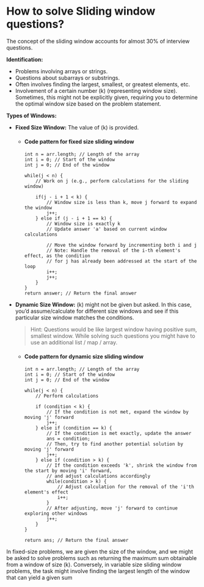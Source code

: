 # How to solve Sliding window questions?
The concept of the sliding window accounts for almost 30% of interview questions.

**Identification:**
- Problems involving arrays or strings.
- Questions about subarrays or substrings.
- Often involves finding the largest, smallest, or greatest elements, etc.
- Involvement of a certain number \(k\) (representing window size). Sometimes, this might not be explicitly given, requiring you to determine the optimal window size based on the problem statement.

**Types of Windows:**

- **Fixed Size Window:** The value of \(k\) is provided.
  - #### Code pattern for fixed size sliding window
      ```
      int n = arr.length; // Length of the array
      int i = 0; // Start of the window
      int j = 0; // End of the window
    
      while(j < n) {
          // Work on j (e.g., perform calculations for the sliding window)
    
          if(j - i + 1 < k) {
              // Window size is less than k, move j forward to expand the window
              j++;
          } else if (j - i + 1 == k) {
              // Window size is exactly k
              // Update answer 'a' based on current window calculations
            
              // Move the window forward by incrementing both i and j
              // Note: Handle the removal of the i-th element's effect, as the condition
              // for j has already been addressed at the start of the loop
              i++;
              j++;
          }
      }
      return answer; // Return the final answer
      ```
- **Dynamic Size Window:** \(k\) might not be given but asked. In this case, you’d assume/calculate for different size windows and see if this particular size window matches the conditions. 
    > Hint: Questions would be like largest window having positive sum, smallest window. While solving such questions you might have to use an additional list / map / array.
    
  - #### Code pattern for dynamic size sliding window
      ```
      int n = arr.length; // Length of the array
      int i = 0; // Start of the window
      int j = 0; // End of the window
    
      while(j < n) {
          // Perform calculations
    
          if (condition < k) {
              // If the condition is not met, expand the window by moving 'j' forward
              j++;
          } else if (condition == k) {
              // If the condition is met exactly, update the answer
              ans = condition;
              // Then, try to find another potential solution by moving 'j' forward
              j++;
          } else if (condition > k) {
              // If the condition exceeds 'k', shrink the window from the start by moving 'i' forward,
              // and adjust calculations accordingly
              while(condition > k) {
                  // Adjust calculation for the removal of the 'i'th element's effect
                  i++;
              }
              // After adjusting, move 'j' forward to continue exploring other windows
              j++;
          }
     }

    return ans; // Return the final answer
    ```
In fixed-size problems, we are given the size of the window, and we might be asked to solve problems such as returning the maximum sum obtainable from a window of size (k). Conversely, in variable size sliding window problems, the task might involve finding the largest length of the window that can yield a given sum